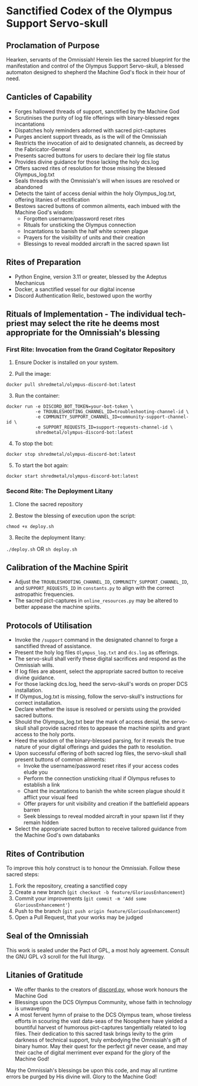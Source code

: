 # Sanctified Codex of the Olympus Support Servo-skull

## Proclamation of Purpose
Hearken, servants of the Omnissiah! Herein lies the sacred blueprint for the manifestation and control of the Olympus Support Servo-skull, a blessed automaton designed to shepherd the Machine God's flock in their hour of need.

## Canticles of Capability

- Forges hallowed threads of support, sanctified by the Machine God
- Scrutinises the purity of log file offerings with binary-blessed regex incantations
- Dispatches holy reminders adorned with sacred pict-captures
- Purges ancient support threads, as is the will of the Omnissiah
- Restricts the invocation of aid to designated channels, as decreed by the Fabricator-General
- Presents sacred buttons for users to declare their log file status
- Provides divine guidance for those lacking the holy dcs.log
- Offers sacred rites of resolution for those missing the blessed Olympus_log.txt
- Seals threads with the Omnissiah's will when issues are resolved or abandoned
- Detects the taint of access denial within the holy Olympus_log.txt, offering litanies of rectification
- Bestows sacred buttons of common ailments, each imbued with the Machine God's wisdom:
  - Forgotten username/password reset rites
  - Rituals for unsticking the Olympus connection
  - Incantations to banish the half white screen plague
  - Prayers for the visibility of units and their creation
  - Blessings to reveal modded aircraft in the sacred spawn list

## Rites of Preparation
- Python Engine, version 3.11 or greater, blessed by the Adeptus Mechanicus
- Docker, a sanctified vessel for our digital incense
- Discord Authentication Relic, bestowed upon the worthy

## Rituals of Implementation - The individual tech-priest may select the rite he deems most appropriate for the Omnissiah's blessing

### First Rite: Invocation from the Grand Cogitator Repository

1. Ensure Docker is installed on your system.

2. Pull the image:

```docker pull shredmetal/olympus-discord-bot:latest```

3. Run the container:

```
docker run -e DISCORD_BOT_TOKEN=your-bot-token \
           -e TROUBLESHOOTING_CHANNEL_ID=troubleshooting-channel-id \
           -e COMMUNITY_SUPPORT_CHANNEL_ID=community-support-channel-id \
           -e SUPPORT_REQUESTS_ID=support-requests-channel-id \
           shredmetal/olympus-discord-bot:latest
```

4. To stop the bot:

```docker stop shredmetal/olympus-discord-bot:latest```

5. To start the bot again:

```docker start shredmetal/olympus-discord-bot:latest```

### Second Rite: The Deployment Litany

1. Clone the sacred repository

2. Bestow the blessing of execution upon the script:

```chmod +x deploy.sh```

3. Recite the deployment litany:

```./deploy.sh``` OR ```sh deploy.sh```

## Calibration of the Machine Spirit
- Adjust the `TROUBLESHOOTING_CHANNEL_ID`, `COMMUNITY_SUPPORT_CHANNEL_ID`, and `SUPPORT_REQUESTS_ID` in `constants.py` to align with the correct astropathic frequencies.
- The sacred pict-captures in `online_resources.py` may be altered to better appease the machine spirits.

## Protocols of Utilisation
- Invoke the `/support` command in the designated channel to forge a sanctified thread of assistance.
- Present the holy log files `Olympus_log.txt` and `dcs.log` as offerings.
- The servo-skull shall verify these digital sacrifices and respond as the Omnissiah wills.
- If log files are absent, select the appropriate sacred button to receive divine guidance.
- For those lacking dcs.log, heed the servo-skull's words on proper DCS installation.
- If Olympus_log.txt is missing, follow the servo-skull's instructions for correct installation.
- Declare whether the issue is resolved or persists using the provided sacred buttons.
- Should the Olympus_log.txt bear the mark of access denial, the servo-skull shall provide sacred rites to appease the machine spirits and grant access to the holy ports.
- Heed the wisdom of the binary-blessed parsing, for it reveals the true nature of your digital offerings and guides the path to resolution.
- Upon successful offering of both sacred log files, the servo-skull shall present buttons of common ailments:
  - Invoke the username/password reset rites if your access codes elude you
  - Perform the connection unsticking ritual if Olympus refuses to establish a link
  - Chant the incantations to banish the white screen plague should it afflict your visual feed
  - Offer prayers for unit visibility and creation if the battlefield appears barren
  - Seek blessings to reveal modded aircraft in your spawn list if they remain hidden
- Select the appropriate sacred button to receive tailored guidance from the Machine God's own databanks

## Rites of Contribution
To improve this holy construct is to honour the Omnissiah. Follow these sacred steps:
1. Fork the repository, creating a sanctified copy
2. Create a new branch (`git checkout -b feature/GloriousEnhancement`)
3. Commit your improvements (`git commit -m 'Add some GloriousEnhancement'`)
4. Push to the branch (`git push origin feature/GloriousEnhancement`)
5. Open a Pull Request, that your works may be judged

## Seal of the Omnissiah
This work is sealed under the Pact of GPL, a most holy agreement. Consult the GNU GPL v3 scroll for the full liturgy.

## Litanies of Gratitude
- We offer thanks to the creators of [discord.py](https://github.com/Rapptz/discord.py), whose work honours the Machine God
- Blessings upon the DCS Olympus Community, whose faith in technology is unwavering
- A most fervent hymn of praise to the DCS Olympus team, whose tireless efforts in scouring the vast data-seas of the Noosphere have yielded a bountiful harvest of humorous pict-captures tangentially related to log files. Their dedication to this sacred task brings levity to the grim darkness of technical support, truly embodying the Omnissiah's gift of binary humor. May their quest for the perfect gif never cease, and may their cache of digital merriment ever expand for the glory of the Machine God!

May the Omnissiah's blessings be upon this code, and may all runtime errors be purged by His divine will. Glory to the Machine God!